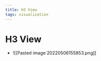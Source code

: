 ```yaml
---
title: H3 View
tags: visualization
---
```


# H3 View
- ![[Pasted image 20220506155853.png]]




























